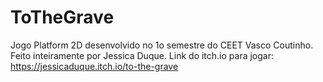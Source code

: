 # ToTheGrave
 Jogo Platform 2D desenvolvido no 1o semestre do CEET Vasco Coutinho.
 Feito inteiramente por Jessica Duque.
 Link do itch.io para jogar: https://jessicaduque.itch.io/to-the-grave
